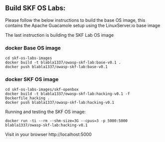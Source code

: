 ## Build SKF OS Labs:

Please follow the below instructions to build the base OS image, this contains the Apache Guacamole setup using the LinuxServer.io base image

The last instruction is building the SKF Lab OS image

### docker Base OS image

```
cd skf-os-labs-images
docker build -t blabla1337/owasp-skf-lab:base-v0.1 .
docker push blabla1337/owasp-skf-lab:base-v0.1
```

### docker SKF OS image

```
cd skf-os-labs-images/skf-openbox
docker build -t blabla1337/owasp-skf-lab:hacking-v0.1 -f Dockerfile_hacking .
docker push blabla1337/owasp-skf-lab:hacking-v0.1
```

Running and testing the SKF OS image:
```
docker run -ti --rm --shm-size=3G --cpus=3 -p 5000:5000 blabla1337/owasp-skf-lab:hacking-v0.1
```

Visit in your browser http://localhost:5000
